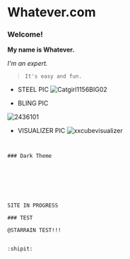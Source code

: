 # Whatever.com

### Welcome!

**My name is Whatever.**

_I'm an expert._

> `It's easy and fun.`

               
               





- STEEL PIC
![Catgirl1156BIG02](https://user-images.githubusercontent.com/97843561/166932590-44eec059-2c2b-473b-b148-902e2add7b8f.jpg)


- BLING PIC

![2436101](https://user-images.githubusercontent.com/97843561/166932846-f39ae194-177b-47f6-a985-e1ae19024bc7.jpg)

- VISUALIZER PIC
![xxcubevisualizer](https://user-images.githubusercontent.com/97843561/166933821-8a4eb42b-a2d3-40a3-be5c-ab7907ef1633.png)


```


### Dark Theme







SITE IN PROGRESS

### TEST

@STARRAIN TEST!!!


:shipit:
